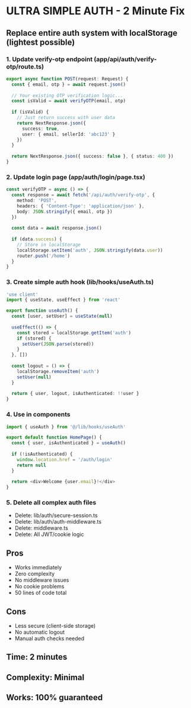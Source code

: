 # ULTRA SIMPLE AUTH - 2 Minute Fix

## Replace entire auth system with localStorage (lightest possible)

### 1. Update verify-otp endpoint (app/api/auth/verify-otp/route.ts)
```typescript
export async function POST(request: Request) {
  const { email, otp } = await request.json()
  
  // Your existing OTP verification logic...
  const isValid = await verifyOTP(email, otp)
  
  if (isValid) {
    // Just return success with user data
    return NextResponse.json({
      success: true,
      user: { email, sellerId: 'abc123' }
    })
  }
  
  return NextResponse.json({ success: false }, { status: 400 })
}
```

### 2. Update login page (app/auth/login/page.tsx)
```typescript
const verifyOTP = async () => {
  const response = await fetch('/api/auth/verify-otp', {
    method: 'POST',
    headers: { 'Content-Type': 'application/json' },
    body: JSON.stringify({ email, otp })
  })
  
  const data = await response.json()
  
  if (data.success) {
    // Store in localStorage
    localStorage.setItem('auth', JSON.stringify(data.user))
    router.push('/home')
  }
}
```

### 3. Create simple auth hook (lib/hooks/useAuth.ts)
```typescript
'use client'
import { useState, useEffect } from 'react'

export function useAuth() {
  const [user, setUser] = useState(null)
  
  useEffect(() => {
    const stored = localStorage.getItem('auth')
    if (stored) {
      setUser(JSON.parse(stored))
    }
  }, [])
  
  const logout = () => {
    localStorage.removeItem('auth')
    setUser(null)
  }
  
  return { user, logout, isAuthenticated: !!user }
}
```

### 4. Use in components
```typescript
import { useAuth } from '@/lib/hooks/useAuth'

export default function HomePage() {
  const { user, isAuthenticated } = useAuth()
  
  if (!isAuthenticated) {
    window.location.href = '/auth/login'
    return null
  }
  
  return <div>Welcome {user.email}!</div>
}
```

### 5. Delete all complex auth files
- Delete: lib/auth/secure-session.ts
- Delete: lib/auth/auth-middleware.ts  
- Delete: middleware.ts
- Delete: All JWT/cookie logic

## Pros
- Works immediately
- Zero complexity
- No middleware issues
- No cookie problems
- 50 lines of code total

## Cons  
- Less secure (client-side storage)
- No automatic logout
- Manual auth checks needed

## Time: 2 minutes
## Complexity: Minimal
## Works: 100% guaranteed